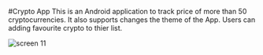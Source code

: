 
#Crypto App
This is an Android application to track price of more than 50 cryptocurrencies. It also supports changes the theme of the App. Users can adding favourite crypto to thier list.

![screen 11](https://user-images.githubusercontent.com/80304080/166622359-7d842a20-8f5b-4bcf-a341-f09ff253a5b1.PNG)





